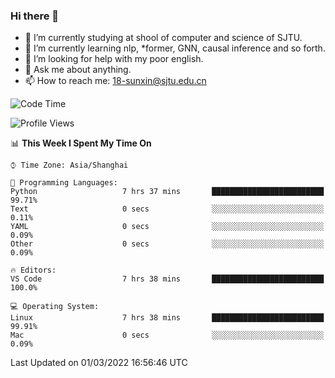 ### Hi there 👋

<!--
**sunxin000/sunxin000** is a ✨ _special_ ✨ repository because its `README.md` (this file) appears on your GitHub profile.

Here are some ideas to get you started:

- 🔭 I’m currently working on ...
- 🌱 I’m currently learning ...
- 👯 I’m looking to collaborate on ...
- 🤔 I’m looking for help with ...
- 💬 Ask me about ...
- 📫 How to reach me: ...
- 😄 Pronouns: ...
- ⚡ Fun fact: ...
-->
- 🏫 I’m currently studying at shool of computer and science of SJTU.
- 🌱 I’m currently learning nlp, \*former, GNN, causal inference and so forth.
- 🤔 I’m looking for help with my poor english.
- 💬 Ask me about anything.
- 📫 How to reach me: 18-sunxin@sjtu.edu.cn
<!--START_SECTION:waka-->
![Code Time](http://img.shields.io/badge/Code%20Time-97%20hrs%2048%20mins-blue)

![Profile Views](http://img.shields.io/badge/Profile%20Views-5-blue)

📊 **This Week I Spent My Time On** 

```text
⌚︎ Time Zone: Asia/Shanghai

💬 Programming Languages: 
Python                   7 hrs 37 mins       █████████████████████████   99.71% 
Text                     0 secs              ░░░░░░░░░░░░░░░░░░░░░░░░░   0.11% 
YAML                     0 secs              ░░░░░░░░░░░░░░░░░░░░░░░░░   0.09% 
Other                    0 secs              ░░░░░░░░░░░░░░░░░░░░░░░░░   0.09%

🔥 Editors: 
VS Code                  7 hrs 38 mins       █████████████████████████   100.0%

💻 Operating System: 
Linux                    7 hrs 38 mins       █████████████████████████   99.91% 
Mac                      0 secs              ░░░░░░░░░░░░░░░░░░░░░░░░░   0.09%

```


 Last Updated on 01/03/2022 16:56:46 UTC
<!--END_SECTION:waka-->
